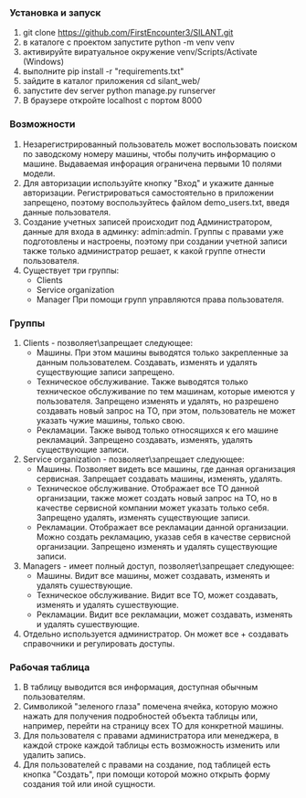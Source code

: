 ### Установка и запуск
1. git clone https://github.com/FirstEncounter3/SILANT.git
2. в каталоге с проектом запустите python -m venv venv
3. активируйте виратуальное окружение venv/Scripts/Activate (Windows)
4. выполните pip install -r "requirements.txt"
5. зайдите в каталог приложения cd silant_web/
6. запустите dev server python manage.py runserver
7. В браузере откройте localhost с портом 8000

### Возможности
1. Незарегистрированный пользователь может воспользовать поиском по заводскому номеру машины, чтобы получить информацию о машине. Выдаваемая инфорация ограничена первыми 10 полями модели.
2. Для авторизации используйте кнопку "Вход" и укажите данные авторизации. Регистрироваться самостоятельно в приложении запрещено, поэтому воспользуйтесь файлом demo_users.txt, введя данные пользователя. 
3. Создание учетных записей происходит под Администратором, данные для входа в админку: admin:admin. Группы с правами уже подготовлены и настроены, поэтому при создании учетной записи также только администратор решает, к какой группе отнести пользователя.
4. Существует три группы: 
   - Clients
   - Service organization
   - Manager
При помощи групп управляются права пользователя.

### Группы
1. Clients - позволяет\запрещает следующее: 
   - Машины. При этом машины выводятся только закрепленные за данным пользователем. Создавать, изменять и удалять существующие записи запрещено.
   - Техническое обслуживание. Также выводятся только техническое обслуживание по тем машинам, которые имеются у пользователя. Запрещено изменять и удалять, но разрешено создавать новый запрос на ТО, при этом, пользователь не может указать чужие машины, только свою.
   - Рекламации. Также вывод только относящихся к его машине рекламаций. Запрещено создавать, изменять, удалять существующие записи.
2. Service organization - позволяет\запрещает следующее:
   - Машины. Позволяет видеть все машины, где данная организация сервисная. Запрещает создавать машины, изменять, удалять.
   - Техническое обслуживание. Отображает все ТО данной организации, также может создать новый запрос на ТО, но в качестве сервисной компании может указать только себя. Запрещено удалять, изменять существующие записи.
   - Рекламации. Отображает все рекламации данной организации. Можно создать рекламацию, указав себя в качестве сервисной организации. Запрещено изменять и удалять существующие записи.
3. Managers - имеет полный доступ, позволяет\запрещает следующее:
   - Машины. Видит все машины, может создавать, изменять и удалять сушествующие.
   - Техническое обслуживание. Видит все ТО, может создавать, изменять и удалять сушествующие.
   - Рекламации. Видит все рекламации, может создавать, изменять и удалять сушествующие.
4. Отдельно используется администратор. Он может все + создавать справочники и регулировать доступы.

### Рабочая таблица
1. В таблицу выводится вся информация, доступная обычным пользователям.
2. Символикой "зеленого глаза" помечена ячейка, которую можно нажать для получения подробностей объекта таблицы или, например, перейти на страницу всех ТО для конкретной машины.
3. Для пользователя с правами администратора или менеджера, в каждой строке каждой таблицы есть возможность изменить или удалить запись.
4. Для пользователей с правами на создание, под таблицей есть кнопка "Создать", при помощи которой можно открыть форму создания той или иной сущности.